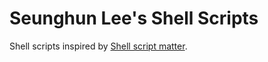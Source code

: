 # Seunghun Lee's Shell Scripts

Shell scripts inspired by [Shell script matter](https://dev.to/thiht/shell-scripts-matter).
